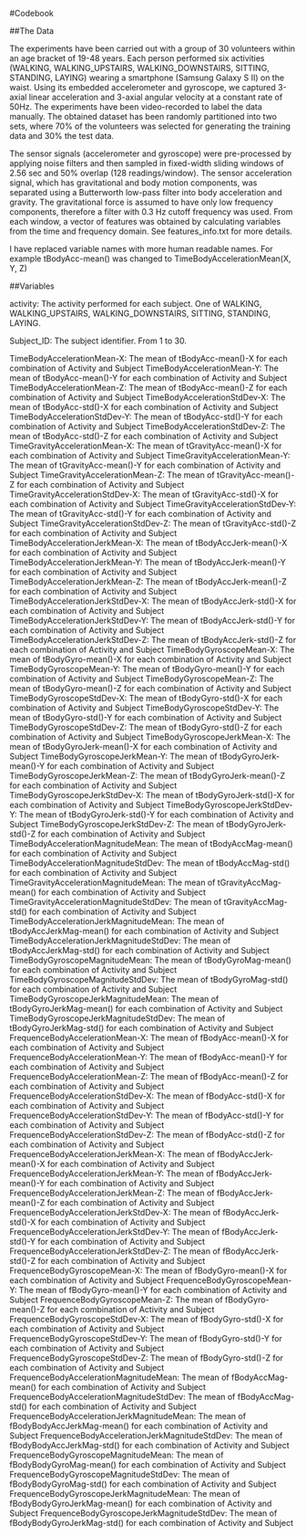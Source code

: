 
#Codebook

##The Data

The experiments have been carried out with a group of 30 volunteers within an age bracket of 19-48 years. Each person performed six activities (WALKING, WALKING_UPSTAIRS, WALKING_DOWNSTAIRS, SITTING, STANDING, LAYING) wearing a smartphone (Samsung Galaxy S II) on the waist. Using its embedded accelerometer and gyroscope, we captured 3-axial linear acceleration and 3-axial angular velocity at a constant rate of 50Hz. The experiments have been video-recorded to label the data manually. The obtained dataset has been randomly partitioned into two sets, where 70% of the volunteers was selected for generating the training data and 30% the test data. 

The sensor signals (accelerometer and gyroscope) were pre-processed by applying noise filters and then sampled in fixed-width sliding windows of 2.56 sec and 50% overlap (128 readings/window). The sensor acceleration signal, which has gravitational and body motion components, was separated using a Butterworth low-pass filter into body acceleration and gravity. The gravitational force is assumed to have only low frequency components, therefore a filter with 0.3 Hz cutoff frequency was used. From each window, a vector of features was obtained by calculating variables from the time and frequency domain. See features_info.txt for more details. 

I have replaced variable names with more human readable names. For example tBodyAcc-mean() was changed to TimeBodyAccelerationMean(X, Y, Z)

##Variables

activity: The activity performed for each subject. One of WALKING, WALKING_UPSTAIRS, WALKING_DOWNSTAIRS, SITTING, STANDING, LAYING.

Subject_ID: The subject identifier. From 1 to 30.

TimeBodyAccelerationMean-X: The mean of tBodyAcc-mean()-X for each combination of Activity and Subject
TimeBodyAccelerationMean-Y: The mean of tBodyAcc-mean()-Y for each combination of Activity and Subject
TimeBodyAccelerationMean-Z: The mean of tBodyAcc-mean()-Z for each combination of Activity and Subject
TimeBodyAccelerationStdDev-X: The mean of tBodyAcc-std()-X for each combination of Activity and Subject
TimeBodyAccelerationStdDev-Y: The mean of tBodyAcc-std()-Y for each combination of Activity and Subject
TimeBodyAccelerationStdDev-Z: The mean of tBodyAcc-std()-Z for each combination of Activity and Subject
TimeGravityAccelerationMean-X: The mean of tGravityAcc-mean()-X for each combination of Activity and Subject
TimeGravityAccelerationMean-Y: The mean of tGravityAcc-mean()-Y for each combination of Activity and Subject
TimeGravityAccelerationMean-Z: The mean of tGravityAcc-mean()-Z for each combination of Activity and Subject
TimeGravityAccelerationStdDev-X: The mean of tGravityAcc-std()-X for each combination of Activity and Subject
TimeGravityAccelerationStdDev-Y: The mean of tGravityAcc-std()-Y for each combination of Activity and Subject
TimeGravityAccelerationStdDev-Z: The mean of tGravityAcc-std()-Z for each combination of Activity and Subject
TimeBodyAccelerationJerkMean-X: The mean of tBodyAccJerk-mean()-X for each combination of Activity and Subject
TimeBodyAccelerationJerkMean-Y: The mean of tBodyAccJerk-mean()-Y for each combination of Activity and Subject
TimeBodyAccelerationJerkMean-Z: The mean of tBodyAccJerk-mean()-Z for each combination of Activity and Subject
TimeBodyAccelerationJerkStdDev-X: The mean of tBodyAccJerk-std()-X for each combination of Activity and Subject
TimeBodyAccelerationJerkStdDev-Y: The mean of tBodyAccJerk-std()-Y for each combination of Activity and Subject
TimeBodyAccelerationJerkStdDev-Z: The mean of tBodyAccJerk-std()-Z for each combination of Activity and Subject
TimeBodyGyroscopeMean-X: The mean of tBodyGyro-mean()-X for each combination of Activity and Subject
TimeBodyGyroscopeMean-Y: The mean of tBodyGyro-mean()-Y for each combination of Activity and Subject
TimeBodyGyroscopeMean-Z: The mean of tBodyGyro-mean()-Z for each combination of Activity and Subject
TimeBodyGyroscopeStdDev-X: The mean of tBodyGyro-std()-X for each combination of Activity and Subject
TimeBodyGyroscopeStdDev-Y: The mean of tBodyGyro-std()-Y for each combination of Activity and Subject
TimeBodyGyroscopeStdDev-Z: The mean of tBodyGyro-std()-Z for each combination of Activity and Subject
TimeBodyGyroscopeJerkMean-X: The mean of tBodyGyroJerk-mean()-X for each combination of Activity and Subject
TimeBodyGyroscopeJerkMean-Y: The mean of tBodyGyroJerk-mean()-Y for each combination of Activity and Subject
TimeBodyGyroscopeJerkMean-Z: The mean of tBodyGyroJerk-mean()-Z for each combination of Activity and Subject
TimeBodyGyroscopeJerkStdDev-X: The mean of tBodyGyroJerk-std()-X for each combination of Activity and Subject
TimeBodyGyroscopeJerkStdDev-Y: The mean of tBodyGyroJerk-std()-Y for each combination of Activity and Subject
TimeBodyGyroscopeJerkStdDev-Z: The mean of tBodyGyroJerk-std()-Z for each combination of Activity and Subject
TimeBodyAccelerationMagnitudeMean: The mean of tBodyAccMag-mean() for each combination of Activity and Subject
TimeBodyAccelerationMagnitudeStdDev: The mean of tBodyAccMag-std() for each combination of Activity and Subject
TimeGravityAccelerationMagnitudeMean: The mean of tGravityAccMag-mean() for each combination of Activity and Subject
TimeGravityAccelerationMagnitudeStdDev: The mean of tGravityAccMag-std() for each combination of Activity and Subject
TimeBodyAccelerationJerkMagnitudeMean: The mean of tBodyAccJerkMag-mean() for each combination of Activity and Subject
TimeBodyAccelerationJerkMagnitudeStdDev: The mean of tBodyAccJerkMag-std() for each combination of Activity and Subject
TimeBodyGyroscopeMagnitudeMean: The mean of tBodyGyroMag-mean() for each combination of Activity and Subject
TimeBodyGyroscopeMagnitudeStdDev: The mean of tBodyGyroMag-std() for each combination of Activity and Subject
TimeBodyGyroscopeJerkMagnitudeMean: The mean of tBodyGyroJerkMag-mean() for each combination of Activity and Subject
TimeBodyGyroscopeJerkMagnitudeStdDev: The mean of tBodyGyroJerkMag-std() for each combination of Activity and Subject
FrequenceBodyAccelerationMean-X: The mean of fBodyAcc-mean()-X for each combination of Activity and Subject
FrequenceBodyAccelerationMean-Y: The mean of fBodyAcc-mean()-Y for each combination of Activity and Subject
FrequenceBodyAccelerationMean-Z: The mean of fBodyAcc-mean()-Z for each combination of Activity and Subject
FrequenceBodyAccelerationStdDev-X: The mean of fBodyAcc-std()-X for each combination of Activity and Subject
FrequenceBodyAccelerationStdDev-Y: The mean of fBodyAcc-std()-Y for each combination of Activity and Subject
FrequenceBodyAccelerationStdDev-Z: The mean of fBodyAcc-std()-Z for each combination of Activity and Subject
FrequenceBodyAccelerationJerkMean-X: The mean of fBodyAccJerk-mean()-X for each combination of Activity and Subject
FrequenceBodyAccelerationJerkMean-Y: The mean of fBodyAccJerk-mean()-Y for each combination of Activity and Subject
FrequenceBodyAccelerationJerkMean-Z: The mean of fBodyAccJerk-mean()-Z for each combination of Activity and Subject
FrequenceBodyAccelerationJerkStdDev-X: The mean of fBodyAccJerk-std()-X for each combination of Activity and Subject
FrequenceBodyAccelerationJerkStdDev-Y: The mean of fBodyAccJerk-std()-Y for each combination of Activity and Subject
FrequenceBodyAccelerationJerkStdDev-Z: The mean of fBodyAccJerk-std()-Z for each combination of Activity and Subject
FrequenceBodyGyroscopeMean-X: The mean of fBodyGyro-mean()-X for each combination of Activity and Subject
FrequenceBodyGyroscopeMean-Y: The mean of fBodyGyro-mean()-Y for each combination of Activity and Subject
FrequenceBodyGyroscopeMean-Z: The mean of fBodyGyro-mean()-Z for each combination of Activity and Subject
FrequenceBodyGyroscopeStdDev-X: The mean of fBodyGyro-std()-X for each combination of Activity and Subject
FrequenceBodyGyroscopeStdDev-Y: The mean of fBodyGyro-std()-Y for each combination of Activity and Subject
FrequenceBodyGyroscopeStdDev-Z: The mean of fBodyGyro-std()-Z for each combination of Activity and Subject
FrequenceBodyAccelerationMagnitudeMean: The mean of fBodyAccMag-mean() for each combination of Activity and Subject
FrequenceBodyAccelerationMagnitudeStdDev: The mean of fBodyAccMag-std() for each combination of Activity and Subject
FrequenceBodyAccelerationJerkMagnitudeMean: The mean of fBodyBodyAccJerkMag-mean() for each combination of Activity and Subject
FrequenceBodyAccelerationJerkMagnitudeStdDev: The mean of fBodyBodyAccJerkMag-std() for each combination of Activity and Subject
FrequenceBodyGyroscopeMagnitudeMean: The mean of fBodyBodyGyroMag-mean() for each combination of Activity and Subject
FrequenceBodyGyroscopeMagnitudeStdDev: The mean of fBodyBodyGyroMag-std() for each combination of Activity and Subject
FrequenceBodyGyroscopeJerkMagnitudeMean: The mean of fBodyBodyGyroJerkMag-mean() for each combination of Activity and Subject
FrequenceBodyGyroscopeJerkMagnitudeStdDev: The mean of fBodyBodyGyroJerkMag-std() for each combination of Activity and Subject
